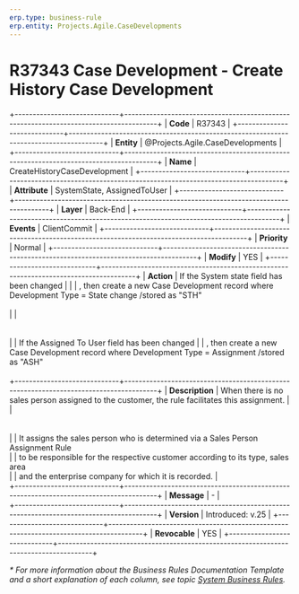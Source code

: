 ```yaml
---
erp.type: business-rule
erp.entity: Projects.Agile.CaseDevelopments
---
```


# R37343 Case Development - Create History Case Development
+-----------------------------+---------------------------------------------------------------------------------------+
| **Code**                    | R37343                                                                                |
+-----------------------------+---------------------------------------------------------------------------------------+
| **Entity**                  | @Projects.Agile.CaseDevelopments                                                      |
+-----------------------------+---------------------------------------------------------------------------------------+
| **Name**                    | CreateHistoryCaseDevelopment                                                          |
+-----------------------------+---------------------------------------------------------------------------------------+
| **Attribute**               | SystemState, AssignedToUser                                                           |
+-----------------------------+---------------------------------------------------------------------------------------+
| **Layer**                   | Back-End                                                                              |
+-----------------------------+---------------------------------------------------------------------------------------+
| **Events**                  | ClientCommit                                                                          |
+-----------------------------+---------------------------------------------------------------------------------------+
| **Priority**                | Normal                                                                                |
+-----------------------------+---------------------------------------------------------------------------------------+
| **Modify**                  | YES                                                                                   |
+-----------------------------+---------------------------------------------------------------------------------------+
| **Action**                  | If the System state field has been changed                                            |
|                             | , then create a new Case Development record where Development Type = State change /stored as "STH"<br>                                              
|                             | <br></br>                                                                                                                       
|                             | If the Assigned To User field has been changed
|                             | , then create a new Case Development record where Development Type = Assignment /stored as "ASH"<br>                                                                    
+-----------------------------+---------------------------------------------------------------------------------------+
| **Description**             | When there is no sales person assigned to the customer, the rule facilitates this assignment.
|                             | <br></br>                                                                         
|                             | It assigns the sales person who is determined via a Sales Person Assignment Rule   
|                             | to be responsible for the respective customer according to its type, sales area   
|                             | and the enterprise company for which it is recorded.                                  |                      
+-----------------------------+---------------------------------------------------------------------------------------+
| **Message**                 | \-                                                                                    |                         
+-----------------------------+---------------------------------------------------------------------------------------+
| **Version**                 | Introduced: v.25                                                                      |
+-----------------------------+---------------------------------------------------------------------------------------+
| **Revocable**               | YES                                                                                   |
+-----------------------------+---------------------------------------------------------------------------------------+

*\* For more information about the Business Rules Documentation Template and a short explanation of each column, see
topic [System Business Rules](../templates/template-description-system-business-rules.md).*
